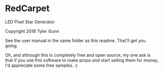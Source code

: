 # RedCarpet
LED Pixel Star Generator

Copyright 2018 Tyler Gunn

See the user manual in the same folder as this readme.  That'll get you going.

Oh, and although this is completely free and open source, my one ask is that if you use this software to make props and start selling them for money, I'd appreciate some free samples. :)
